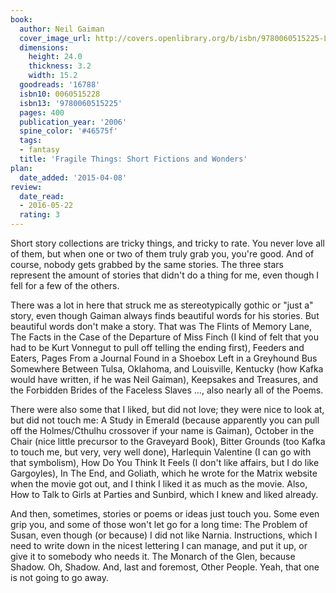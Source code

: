 ```yaml
---
book:
  author: Neil Gaiman
  cover_image_url: http://covers.openlibrary.org/b/isbn/9780060515225-L.jpg
  dimensions:
    height: 24.0
    thickness: 3.2
    width: 15.2
  goodreads: '16788'
  isbn10: 0060515228
  isbn13: '9780060515225'
  pages: 400
  publication_year: '2006'
  spine_color: '#46575f'
  tags:
  - fantasy
  title: 'Fragile Things: Short Fictions and Wonders'
plan:
  date_added: '2015-04-08'
review:
  date_read:
  - 2016-05-22
  rating: 3
---
```


Short story collections are tricky things, and tricky to rate. You never love all of them, but when one or two of them truly grab you, you're good. And of course, nobody gets grabbed by the same stories. The three stars represent the amount of stories that didn't do a thing for me, even though I fell for a few of the others.

There was a lot in here that struck me as stereotypically gothic or "just a" story, even though Gaiman always finds beautiful words for his stories. But beautiful words don't make a story. That was The Flints of Memory Lane, The Facts in the Case of the Departure of Miss Finch (I kind of felt that you had to be Kurt Vonnegut to pull off telling the ending first), Feeders and Eaters, Pages From a Journal Found in a Shoebox Left in a Greyhound Bus Somewhere Between Tulsa, Oklahoma, and Louisville, Kentucky (how Kafka would have written, if he was Neil Gaiman), Keepsakes and Treasures, and the Forbidden Brides of the Faceless Slaves …, also nearly all of the Poems.

There were also some that I liked, but did not love; they were nice to look at, but did not touch me: A Study in Emerald (because apparently you can pull off the Holmes/Cthulhu crossover if your name is Gaiman), October in the Chair (nice little precursor to the Graveyard Book), Bitter Grounds (too Kafka to touch me, but very, very well done), Harlequin Valentine (I can go with that symbolism), How Do You Think It Feels (I don't like affairs, but I do like Gargoyles), In The End, and Goliath, which he wrote for the Matrix website when the movie got out, and I think I liked it as much as the movie. Also, How to Talk to Girls at Parties and Sunbird, which I knew and liked already.

And then, sometimes, stories or poems or ideas just touch you. Some even grip you, and some of those won't let go for a long time: The Problem of Susan, even though (or because) I did not like Narnia. Instructions, which I need to write down in the nicest lettering I can manage, and put it up, or give it to somebody who needs it. The Monarch of the Glen, because Shadow. Oh, Shadow. And, last and foremost, Other People. Yeah, that one is not going to go away.
